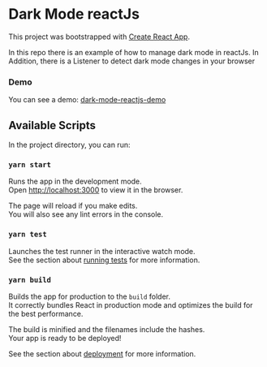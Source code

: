 # Dark Mode reactJs
This project was bootstrapped with [Create React App](https://github.com/facebook/create-react-app).

In this repo there is an example of how to manage dark mode in reactJs.
In Addition, there is a Listener to detect dark mode changes in your browser

### Demo
You can see a demo: [dark-mode-reactjs-demo](https://dark-mode-reactjs-sx2ua.ondigitalocean.app)

## Available Scripts

In the project directory, you can run:

### `yarn start`

Runs the app in the development mode.\
Open [http://localhost:3000](http://localhost:3000) to view it in the browser.

The page will reload if you make edits.\
You will also see any lint errors in the console.

### `yarn test`

Launches the test runner in the interactive watch mode.\
See the section about [running tests](https://facebook.github.io/create-react-app/docs/running-tests) for more information.

### `yarn build`

Builds the app for production to the `build` folder.\
It correctly bundles React in production mode and optimizes the build for the best performance.

The build is minified and the filenames include the hashes.\
Your app is ready to be deployed!

See the section about [deployment](https://facebook.github.io/create-react-app/docs/deployment) for more information.
